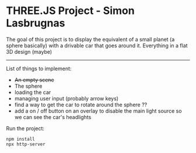 # THREE.JS Project - Simon Lasbrugnas

The goal of this project is to display the equivalent of a small planet (a sphere basically) with a drivable car that goes around it.
Everything in a flat 3D design (maybe)

---

List of things to implement:

- <s>An empty scene</s>
- The sphere
- loading the car
- managing user input (probably arrow keys)
- find a way to get the car to rotate around the sphere ??
- add a on / off button on an overlay to disable the main light source so we can see the car's headlights

Run the project:

```
npm install
npx http-server
```
